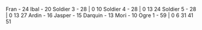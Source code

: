 Fran - 24
Ibal - 20
Soldier 3 - 28 | 0 10
Soldier 4 - 28 | 0 13 24
Soldier 5 - 28 | 0 13 27
Ardin - 16
Jasper - 15
Darquin - 13
Mori - 10
Ogre 1 - 59 | 0 6 31 41 51 

